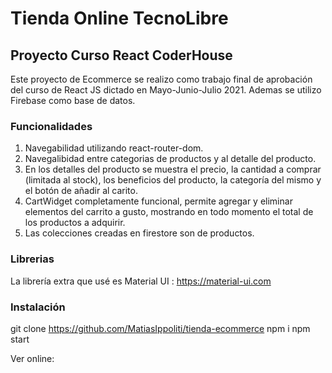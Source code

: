 # Tienda Online TecnoLibre

## Proyecto Curso React CoderHouse

Este proyecto de Ecommerce se realizo como trabajo final de aprobación del curso de React JS dictado en Mayo-Junio-Julio 2021. Ademas se utilizo Firebase como base de datos.

### Funcionalidades
1. Navegabilidad utilizando react-router-dom.
2. Navegalibidad entre categorias de productos y al detalle del producto.
3. En los detalles del producto se muestra el precio, la cantidad a comprar (limitada al stock), los beneficios del producto, la categoría del mismo y el botón de añadir al carito.
4. CartWidget completamente funcional, permite agregar y eliminar elementos del carrito a gusto, mostrando en todo momento el total de los productos a adquirir.
5. Las colecciones creadas en firestore son de productos.

### Librerias
La librería extra que usé es Material UI : https://material-ui.com

### Instalación

git clone https://github.com/MatiasIppoliti/tienda-ecommerce
npm i
npm start

Ver online: 
